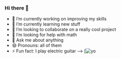 ### Hi there 👋





- 🔭 I’m currently working on improving my skills
- 🌱 I’m currently learning new stuff
- 👯 I’m looking to collaborate on a really cool project
- 🤔 I’m looking for help with math
- 💬 Ask me about anything
- 😄 Pronouns: all of them
- ⚡ Fun fact: I play electric guitar
-->
[![yo](https://user-images.githubusercontent.com/113716748/218566526-9c1d75df-09bc-44c2-9c72-bd214f51f6a0.jpg)
